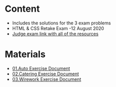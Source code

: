 # Content
- Includes the solutions for the 3 exam problems
- HTML & CSS Retake Exam -12 August 2020
- [Judge exam link with all of the resources](https://judge.softuni.org/Contests/Practice/Index/2776#0)

# Materials
- [01.Auto Exercise Document](https://github.com/TheStormWeaver/Front-End/files/7444317/01.Auto.docx)
- [02.Catering Exercise Document](https://github.com/TheStormWeaver/Front-End/files/7444319/02.Catering.docx)
- [03.Wirework Exercise Document](https://github.com/TheStormWeaver/Front-End/files/7444322/03.Wirework.docx)

